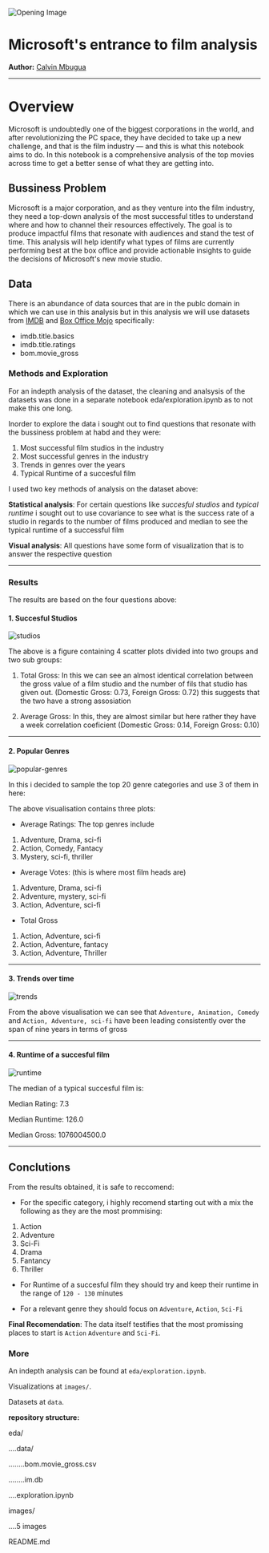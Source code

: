 ![Opening Image](images/director_shot.jpeg)

# Microsoft's entrance to film analysis

**Author:** [Calvin Mbugua](https://mbuguaaaaaa.xyz/mbuguaaaaaa-initial)
***

# Overview

Microsoft is undoubtedly one of the biggest corporations in the world, and after revolutionizing the PC space, they have decided to take up a new challenge, and that is the film industry — and this is what this notebook aims to do. In this notebook is a comprehensive analysis of the top movies across time to get a better sense of what they are getting into.


## Bussiness Problem

Microsoft is a major corporation, and as they venture into the film industry, they need a top-down analysis of the most successful titles to understand where and how to channel their resources effectively. The goal is to produce impactful films that resonate with audiences and stand the test of time. This analysis will help identify what types of films are currently performing best at the box office and provide actionable insights to guide the decisions of Microsoft's new movie studio.


## Data

There is an abundance of data sources that are in the publc domain in which we can use in this analysis but in this analysis we will use datasets from [IMDB](https://www.imdb.com/) and [Box Office Mojo](https://www.boxofficemojo.com/) specifically: 
- imdb.title.basics
- imdb.title.ratings
- bom.movie_gross

### Methods and Exploration

For an indepth analysis of the dataset, the cleaning and analsysis of the datasets was done in a separate notebook eda/exploration.ipynb as to not make this one long.

Inorder to explore the data i sought out to find questions that resonate with the bussiness problem at habd and they were:
1. Most successful film studios in the industry
2. Most successful genres in the industry
3. Trends in genres over the years
4. Typical Runtime of a succesful film


I used two key methods of analysis on the dataset above:

**Statistical analysis**: For certain questions like *succesful studios* and *typical runtime* i sought out to use covariance to see what is the success rate of a studio in regards to the number of films produced and median to see the typical runtime of a successful film

**Visual analysis**: All questions have some form of visualization that is to answer the respective question

---

### Results

The results are based on the four questions above:

#### 1. Succesful Studios

![studios](images/analysis-one.png)

The above is a figure containing 4 scatter plots divided into two groups and two sub groups:

1. Total Gross:
In this we can see an almost identical correlation between the gross value of a film studio and the number of fils that studio has given out. (Domestic Gross: 0.73, Foreign Gross: 0.72) this suggests that the two have a strong assosiation

2. Average Gross:
In this, they are almost similar but here rather they have a week correlation coeficient (Domestic Gross: 0.14, Foreign Gross: 0.10)

---

#### 2. Popular Genres

![popular-genres](images/analysis-two.png)

In this i decided to sample the top 20 genre categories and use 3 of them in here:

The above visualisation contains three plots:

- Average Ratings: The top genres include

1. Adventure, Drama, sci-fi
2. Action, Comedy, Fantacy
3. Mystery, sci-fi, thriller

- Average Votes: (this is where most film heads are)

1. Adventure, Drama, sci-fi
2. Adventure, mystery, sci-fi
3. Action, Adventure, sci-fi

- Total Gross

1. Action, Adventure, sci-fi
2. Action, Adventure, fantacy
3. Action, Adventure, Thriller

---

#### 3. Trends over time

![trends](images/analysis-three.png)

From the above visualisation we can see that `Adventure, Animation, Comedy` and `Action, Adventure, sci-fi` have been leading consistently over the span of nine years in terms of gross

---

#### 4. Runtime of a succesful film

![runtime](images/analysis-four.png)

The median of a typical succesful film is:

Median Rating: 7.3

Median Runtime: 126.0

Median Gross: 1076004500.0

---

## Conclutions

From the results obtained, it is safe to reccomend:

- For the specific category, i highly recomend starting out with a mix the following as they are the most prommising:

1. Action
2. Adventure
3. Sci-Fi
4. Drama
5. Fantancy
6. Thriller


- For Runtime of a succesful film they should try and keep their runtime in the range of `120 - 130` minutes

- For a relevant genre they should focus on `Adventure`, `Action`, `Sci-Fi`

**Final Recomendation**: The data itself testifies that the most promissing places to start is `Action` `Adventure` and `Sci-Fi`.

### More

An indepth analysis can be found at `eda/exploration.ipynb`.

Visualizations at `images/`.

Datasets at `data`.

**repository structure:**

eda/

....data/

........bom.movie_gross.csv

........im.db

....exploration.ipynb

images/

....5 images

README.md
